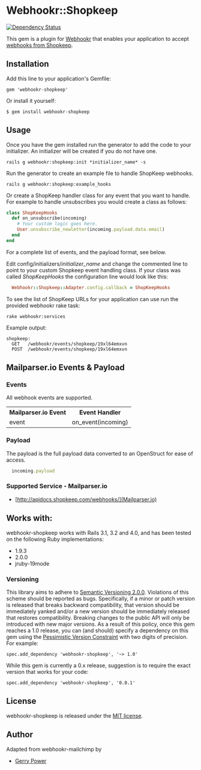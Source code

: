 # Webhookr::Shopkeep
[![Dependency Status](https://gemnasium.com/zoocasa/webhookr-shopkeep.png)](https://gemnasium.com/zoocasa/webhookr-shopkeep)

This gem is a plugin for [Webhookr](https://github.com/zoocasa/webhookr) that enables
your application to accept [webhooks from Shopkeep](http://mailparser.io/blog/getting-started-mailparser-io-email-parser/).

## Installation

Add this line to your application's Gemfile:

    gem 'webhookr-shopkeep'

Or install it yourself:

    $ gem install webhookr-shopkeep

## Usage

Once you have the gem installed run the generator to add the code to your initializer.
An initializer will be created if you do not have one.

```console
rails g webhookr:shopkeep:init *initializer_name* -s
```

Run the generator to create an example file to handle ShopKeep webhooks.

```console
rails g webhookr:shopkeep:example_hooks
```

Or create a ShopKeep handler class for any event that you want to handle. For example
to handle unsubscribes you would create a class as follows:

```ruby
class ShopKeepHooks
  def on_unsubscribe(incoming)
    # Your custom logic goes here.
    User.unsubscribe_newletter(incoming.payload.data.email)
  end
end
```

For a complete list of events, and the payload format, see below.

Edit config/initializers/*initializer_name* and change the commented line to point to
your custom Shopkeep event handling class. If your class was called *ShopKeepHooks*
the configuration line would look like this:

```ruby
  Webhookr::Shopkeep::Adapter.config.callback = ShopKeepHooks
```

To see the list of ShopKeep URLs for your application can use run the provided webhookr rake task:

```console
rake webhookr:services
```

Example output:

```console
shopkeep:
  GET	/webhookr/events/shopkeep/19xl64emxvn
  POST	/webhookr/events/shopkeep/19xl64emxvn
```

## Mailparser.io Events & Payload

### Events

All webhook events are supported. 

<table>
  <tr>
    <th>Mailparser.io Event</th>
    <th>Event Handler</th>
  </tr>
  <tr>
    <td>event</td>
    <td>on_event(incoming)</td>
  </tr>
</table>

### Payload

The payload is the full payload data converted to an OpenStruct
for ease of access. 

```ruby
  incoming.payload

```

### <a name="supported_services"></a>Supported Service - Mailparser.io

* [http://apidocs.shopkeep.com/webhooks/](Mailparser.io)

## <a name="works_with"></a>Works with:

webhookr-shopkeep works with Rails 3.1, 3.2 and 4.0, and has been tested on the following Ruby
implementations:

* 1.9.3
* 2.0.0
* jruby-19mode

### Versioning
This library aims to adhere to [Semantic Versioning 2.0.0](http://semver.org/). Violations of this scheme should be reported as
bugs. Specifically, if a minor or patch version is released that breaks backward compatibility, that
version should be immediately yanked and/or a new version should be immediately released that restores
compatibility. Breaking changes to the public API will only be introduced with new major versions. As a
result of this policy, once this gem reaches a 1.0 release, you can (and should) specify a dependency on
this gem using the [Pessimistic Version Constraint](http://docs.rubygems.org/read/chapter/16#page74) with
two digits of precision. For example:

    spec.add_dependency 'webhookr-shopkeep', '~> 1.0'

While this gem is currently a 0.x release, suggestion is to require the exact version that works for your code:

    spec.add_dependency 'webhookr-shopkeep', '0.0.1'

## License

webhookr-shopkeep is released under the [MIT license](http://www.opensource.org/licenses/MIT).

## Author

Adapted from webhookr-mailchimp by 
* [Gerry Power](https://github.com/gerrypower)